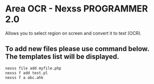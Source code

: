 # Area OCR - Nexss PROGRAMMER 2.0

Allows you to select region on screen and convert it to text (OCR).

## To add new files please use command below. The templates list will be displayed.

```sh
nexss file add myfile.php
nexss f add test.pl
nexss f a abc.ahk
```
